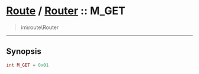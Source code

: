 # [Route](route.md) / [Router](route-Router.md) :: M_GET
 > im\route\Router
____

## Synopsis
```php
int M_GET = 0x01
```
